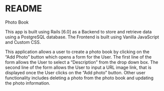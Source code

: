 # README

Photo Book 

This app is built using Rails [6.0] as a Backend to store and retrieve data using a PostgreSQL database. The Frontend is built using Vanilla JavaScript and Custom CSS. 

This application allows a user to create a photo book by clicking on the “Add Photo” button which opens a form for the User. The first line of the form allows the User to select a “Description” from the drop down box. The second line of the form allows the User to input a URL image link, that is displayed once the User clicks on the “Add  photo” button. Other user functionality includes deleting a photo from the photo book and updating the photo information. 